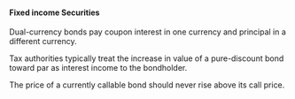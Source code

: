 #### Fixed income Securities

Dual-currency bonds pay coupon interest in one currency and principal in a different currency.

Tax authorities typically treat the increase in value of a pure-discount bond toward par as interest income to the bondholder.

The price of a currently callable bond should never rise above its call price.
